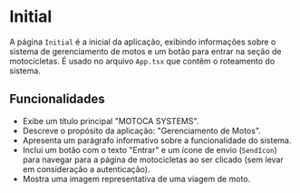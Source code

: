 # Initial

A página `Initial` é a inicial da aplicação, exibindo informações sobre o sistema de gerenciamento de motos e um botão para entrar na seção de motocicletas. É usado no arquivo `App.tsx` que contêm o roteamento do sistema.

## Funcionalidades

- Exibe um título principal "MOTOCA SYSTEMS".
- Descreve o propósito da aplicação: "Gerenciamento de Motos".
- Apresenta um parágrafo informativo sobre a funcionalidade do sistema.
- Inclui um botão com o texto "Entrar" e um ícone de envio (`SendIcon`) para navegar para a página de motocicletas ao ser clicado (sem levar em consideração a autenticação).
- Mostra uma imagem representativa de uma viagem de moto.
